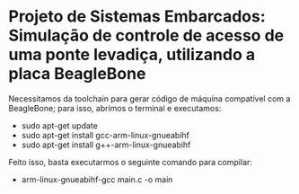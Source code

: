 # Projeto de Sistemas Embarcados: Simulação de controle de acesso de uma ponte levadiça, utilizando a placa BeagleBone

Necessitamos da toolchain para gerar código de máquina compatível com a BeagleBone; para isso, abrimos o terminal e executamos:

- sudo apt-get update
- sudo apt-get install gcc-arm-linux-gnueabihf
- sudo apt-get install g++-arm-linux-gnueabihf

Feito isso, basta executarmos o seguinte comando para compilar:

- arm-linux-gnueabihf-gcc main.c -o main